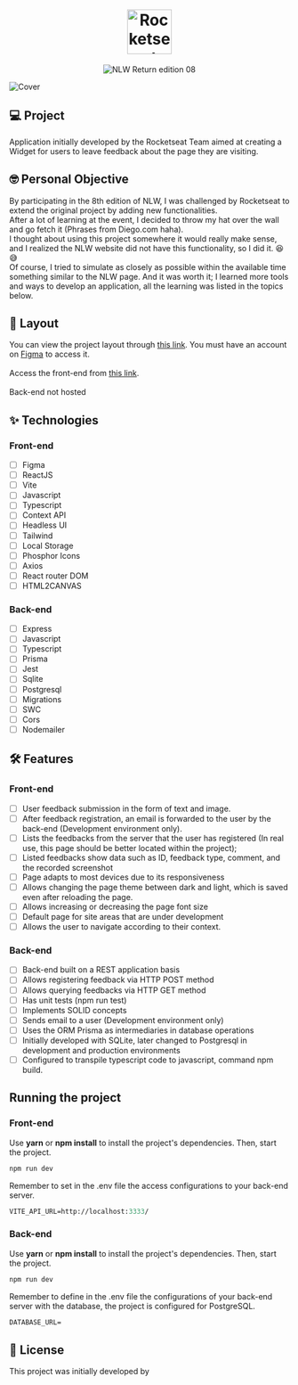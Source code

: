 <h1 align="center">
  <img alt="Rocketseat" height="80" title="Rocketseat" src="https://avatars.githubusercontent.com/u/28929274?s=200&amp;v=4" />
</h1>

<p align="center">
  <img alt="NLW Return edition 08" src="https://user-images.githubusercontent.com/51727640/167922155-8f18c6ae-e221-4a54-b9eb-d2358f739937.svg" />
</p>

![Cover](https://user-images.githubusercontent.com/51727640/167926346-1df2d26c-47e6-4e3f-abb9-322b1e7120b4.svg)

## 💻 Project
Application initially developed by the Rocketseat Team aimed at creating a Widget for users to leave feedback about the page they are visiting.

## 🤓 Personal Objective
By participating in the 8th edition of NLW, I was challenged by Rocketseat to extend the original project by adding new functionalities.
<br />
After a lot of learning at the event, I decided to throw my hat over the wall and go fetch it (Phrases from Diego.com haha).
<br />
I thought about using this project somewhere it would really make sense, and I realized the NLW website did not have this functionality, so I did it. 😆😅
<br />
Of course, I tried to simulate as closely as possible within the available time something similar to the NLW page. And it was worth it; I learned more tools and ways to develop an application, all the learning was listed in the topics below.

## 🔖 Layout

You can view the project layout through [this link](https://www.figma.com/file/0I7xmihyTotW3IvYHmVjp6/Feedback-Widget-(Community)?type=design&node-id=100%3A2114&mode=dev&t=efUGs5mJOLt8fL1y-1). 
You must have an account on [Figma](http://figma.com/) to access it.
<br />
<br />
Access the front-end from [this link](https://nlw-return-impulse-web-woad-eight.vercel.app/).
<br />
<br />
Back-end not hosted 

## ✨ Technologies

### Front-end
-   [ ] Figma
-   [ ] ReactJS
-   [ ] Vite
-   [ ] Javascript
-   [ ] Typescript
-   [ ] Context API
-   [ ] Headless UI
-   [ ] Tailwind
-   [ ] Local Storage
-   [ ] Phosphor Icons
-   [ ] Axios
-   [ ] React router DOM
-   [ ] HTML2CANVAS

### Back-end
-   [ ] Express
-   [ ] Javascript
-   [ ] Typescript
-   [ ] Prisma
-   [ ] Jest
-   [ ] Sqlite
-   [ ] Postgresql
-   [ ] Migrations
-   [ ] SWC
-   [ ] Cors
-   [ ] Nodemailer

## :hammer_and_wrench: Features 

### Front-end
-   [ ] User feedback submission in the form of text and image.
-   [ ] After feedback registration, an email is forwarded to the user by the back-end (Development environment only).
-   [ ] Lists the feedbacks from the server that the user has registered (In real use, this page should be better located within the project);
-   [ ] Listed feedbacks show data such as ID, feedback type, comment, and the recorded screenshot
-   [ ] Page adapts to most devices due to its responsiveness
-   [ ] Allows changing the page theme between dark and light, which is saved even after reloading the page.
-   [ ] Allows increasing or decreasing the page font size
-   [ ] Default page for site areas that are under development
-   [ ] Allows the user to navigate according to their context.

### Back-end
-   [ ] Back-end built on a REST application basis
-   [ ] Allows registering feedback via HTTP POST method
-   [ ] Allows querying feedbacks via HTTP GET method
-   [ ] Has unit tests (npm run test)
-   [ ] Implements SOLID concepts
-   [ ] Sends email to a user (Development environment only)
-   [ ] Uses the ORM Prisma as intermediaries in database operations
-   [ ] Initially developed with SQLite, later changed to Postgresql in development and production environments
-   [ ] Configured to transpile typescript code to javascript, command npm build.

## Running the project

### Front-end
Use **yarn** or **npm install** to install the project's dependencies.
Then, start the project.

```cl
npm run dev
```

Remember to set in the .env file the access configurations to your back-end server.
 
 ```cl
VITE_API_URL=http://localhost:3333/
```

### Back-end
Use **yarn** or **npm install** to install the project's dependencies.
Then, start the project.

```cl
npm run dev
```

Remember to define in the .env file the configurations of your back-end server with the database, the project is configured for PostgreSQL.
 
 ```cl
DATABASE_URL=
```


## 📄 License

This project was initially developed by
